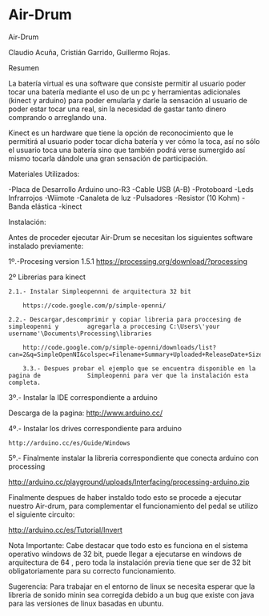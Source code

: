 Air-Drum
=======

Air-Drum

Claudio Acuña, Cristián Garrido, Guillermo Rojas.

Resumen

La batería virtual es una software que consiste permitir al usuario poder tocar una batería mediante el uso de un pc y herramientas adicionales (kinect y arduino) para poder emularla y darle la sensación al usuario de poder estar tocar una real, sin la necesidad de gastar tanto dinero comprando o arreglando una.

Kinect es un hardware que tiene la opción de reconocimiento que le permitirá al usuario poder tocar dicha batería y ver cómo la toca, así no sólo el usuario toca una batería sino que también podrá verse sumergido así mismo tocarla dándole una gran sensación de participación.

Materiales Utilizados:

-Placa de Desarrollo Arduino uno-R3
-Cable USB (A-B)
-Protoboard
-Leds Infrarrojos
-Wiimote
-Canaleta de luz
-Pulsadores
-Resistor (10 Kohm)
-Banda elástica
-kinect

Instalación:

Antes de proceder ejecutar Air-Drum se necesitan los siguientes software instalado previamente:

1º.-Procesing version 1.5.1
	https://processing.org/download/?processing

2º	Librerias para kinect

	2.1.- Instalar Simpleopennni de arquitectura 32 bit

		https://code.google.com/p/simple-openni/

	2.2.- Descargar,descomprimir y copiar libreria para proccesing de simpleopenni y 		agregarla a proccesing C:\Users\'your username'\Documents\Processing\libraries

		http://code.google.com/p/simple-openni/downloads/list?				can=2&q=SimpleOpenNI&colspec=Filename+Summary+Uploaded+ReleaseDate+Size+DownloadCountt

		3.3.- Despues probar el ejemplo que se encuentra disponible en la pagina de 			Simpleopenni para ver que la instalación esta completa.


3º.- Instalar la IDE correspondiente a arduino

Descarga de la pagina: http://www.arduino.cc/

4º.- Instalar los drives correspondiente para arduino

	http://arduino.cc/es/Guide/Windows

5º.- Finalmente instalar la libreria correspondiente que conecta arduino con processing

http://arduino.cc/playground/uploads/Interfacing/processing-arduino.zip


Finalmente despues de haber instaldo todo esto se procede a ejecutar nuestro Air-drum, para complementar el funcionamiento del pedal se utilizo el siguiente circuito:

http://arduino.cc/es/Tutorial/Invert 


Nota Importante: Cabe destacar que todo esto es funciona en el sistema operativo windows de 32 bit, puede llegar a ejecutarse en windows de arquitectura de 64 , pero toda la instalación previa tiene que ser de 32 bit obligatoriamente para su correcto funcionamiento.



Sugerencia: Para trabajar en el entorno de linux se necesita esperar que la libreria de sonido minin sea corregida debido a un bug que existe con java para las versiones de linux basadas en ubuntu.




